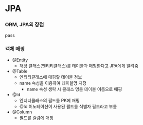 # JPA



### ORM, JPA의 장점

pass



### 객체 매핑

- @Entity
  - 해당 클래스(엔티티클래스)를 테이블과 매핑한다고 JPA에게 알려줌
- @Table
  - 엔티티클래스에 매핑할 테이블 정보
  - name 속성을 이용하여 테이블명 지정
    - name 속성 생략 시 클래스 명을 테이블 이름으로 매핑
- @Id
  - 엔티티클래스의 필드를 PK에 매핑
  - @Id 어노테이션이 사용된 필드를 식별자 필드라고 부름
- @Column
  - 필드를 컬럼에 매핑